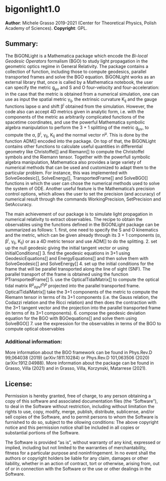 # bigonlight1.0
**Author**: Michele Grasso 2019-2021 (Center for Theoretical Physics, Polish Academy of Sciences). 
**Copyright**: GPL. 

## Summary:
The BiGONLight is a Mathematica package which encode the *Bi-local Geodesic Operators* formalism (BGO) to study light propagation in the geometric optics regime in General Relativity. The package contains a collection of function, including those to compute geodesics, parallel transported frames and solve the BGO equation. BiGONLight works as an external library that, once is called by a Mathematica notebook, the user can specify the metric g<sub>&mu;&nu;</sub> and S and O four-velocity and four-acceleration: in the case that the metric is obtained from a numerical simulation, one can use as input the spatial metric &gamma;<sub>ij</sub>, the extrinsic curvature K<sub>ij</sub> and the gauge functions lapse &alpha; and shift &beta;<sup>i</sup> obtained from the simulation. However, the code also can accept 4D metrics given in analytic form, i.e. with the components of the metric as arbitrarily complicated functions of the spacetime coordinates, and use the powerful Mathematica symbolic algebra manipulation to perform the 3 + 1 splitting of the metric g<sub>&mu;&nu;</sub>, to compute the &alpha;, &beta;<sup>i</sup>,  &gamma;<sub>ij</sub>, K<sub>ij</sub> and the normal vector n<sup>&mu;</sup>. This is done by the function ADM[] encoded into the package. On top of that, the BiGONLight contains other functions to calculate useful quantities in differential geometry like Christoffel[] and Riemann[] to compute the Christoffel symbols and the Riemann tensor. Together with the powerfull symbolic algebra manipulation, Mathematica also provides a large variety of numerical methods that can be used and customized to adapt them to the particular problem. For instance, this was implemented with SolveGeodesic[], SolveEnergy[], TransportedFrame[] and SolveBGO[] functions in which the user can chose the numerical methods used to solve the system of ODE. 
Another useful feature is the Mathematica’s precision control options, which allows the user to set the precision (and accuracy) of numerical result through the commands WorkingPrecision, SetPrecision and SetAccuracy.  

The main achievement of our package is to simulate light propagation in numerical relativity to extract observables. The recipe to obtain the observables using the functions defined in the BiGONLight package can be summarized as follows:
    1. first, one need to specify the S and O kinematics and the metric, which can be given already through its 3 + 1 components (&alpha;, &beta;<sup>i</sup>,  &gamma;<sub>ij</sub>, K<sub>ij</sub>) or as a 4D metric tensor and use ADM[] to do the splitting.
    2. set up the null geodesic giving the initial tangent vector or using InitialConditions[]
    3. find the geodesic equations in 3+1 using GeodesicEquations[] and EnergyEquations[] and then solve them with SolveGeodesic[] and SolveEnergy[]
    4. set up the initial conditions for the frame that will be parallel transported along the line of sight (SNF). The parallel transport of the frame is obtained using the function PTransportedFrame[]
    5. use the OpticalTidalMatrix[] to compute the optical tidal matrix R<sup>&mu;</sup><sub>&sigma;&rho;&nu;</sub>l<sup>&sigma;</sup>l<sup>&rho;</sup> projected into the parallel transported frame. OpticalTidalMatrix[] take the 3+1 components of the metric to compute the Riemann tensor in terms of its 3+1 components (i.e. the Gauss relation, the Codazzi relation and the Ricci relation) and then does the contraction with the 3+1 tangent vector and the projection into the parallel transported frame (in terms of its 3+1 components).
    6. compose the geodesic deviation equation for the BGO with BGOequations[] and solve them using SolveBGO[]
    7. use the expression for the observables in terms of the BGO to compute optical observables


### Additional information:
More information about the BGO framework can be found in Phys.Rev.D 99,064038 (2019) (arXiv:1811.10284) or Phys.Rev.D 101,063506 (2020) (arXiv:1912.04988). 
More information about the package can be found in Grasso, Villa (2021) and in Grasso, Villa, Korzynski, Matarrese (2021).

## License: 
Permission is hereby granted, free of charge, to any person obtaining a copy of this software and associated documentation files (the “Software”), to deal in the Software without restriction, including without limitation the rights to use, copy, modify, merge, publish, distribute, sublicense, and/or sell copies of the Software, and to permit persons to whom the Software is furnished to do so, subject to the ollowing conditions:
The above copyright notice and this permission notice shall be included in all copies or substantial portions of the Software.

The Software is provided “as is”, without warranty of any kind, expressed or implied, including but not limited to the warranties of merchantability, fitness for a particular purpose and noninfringement. In no event shall the authors or copyright holders be liable for any claim, damages or other liability, whether in an action of contract, tort or otherwise, arising from, out of or in connection with the Software or the use or other dealings in the Software.

